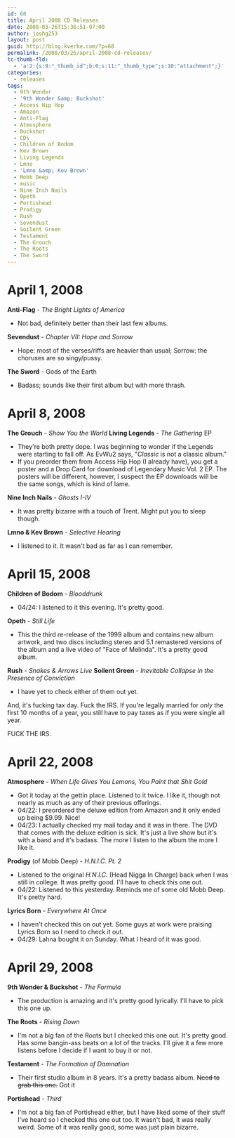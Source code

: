 ```yaml
---
id: 68
title: April 2008 CD Releases
date: 2008-03-26T15:36:51-07:00
author: joshg253
layout: post
guid: http://blog.kverke.com/?p=68
permalink: /2008/03/26/april-2008-cd-releases/
tc-thumb-fld:
  - 'a:2:{s:9:"_thumb_id";b:0;s:11:"_thumb_type";s:10:"attachment";}'
categories:
  - releases
tags:
  - 9th Wonder
  - '9th Wonder &amp; Buckshot'
  - Access Hip Hop
  - Amazon
  - Anti-Flag
  - Atmosphere
  - Buckshot
  - CDs
  - Children of Bodom
  - Kev Brown
  - Living Legends
  - Lmno
  - 'Lmno &amp; Kev Brown'
  - Mobb Deep
  - music
  - Nine Inch Nails
  - Opeth
  - Portishead
  - Prodigy
  - Rush
  - Sevendust
  - Soilent Green
  - Testament
  - The Grouch
  - The Roots
  - The Sword
---
```

<h1>April 1, 2008</h1>

<strong>Anti-Flag</strong> - <em>The Bright Lights of America</em>

<ul>
    <li>Not bad, definitely better than their last few albums.</li>
</ul>

<strong>Sevendust</strong> - <em>Chapter VII: Hope and Sorrow</em>

<ul>
    <li>Hope: most of the verses/riffs are heavier than usual; Sorrow: the choruses are so singy/pussy.</li>
</ul>

<strong>The Sword</strong> - Gods of the Earth

<ul>
    <li>Badass; sounds like their first album but with more thrash.</li>
</ul>

<h1>April 8, 2008</h1>

<strong>The Grouch</strong> - <em>Show You the World</em>
<strong>Living Legends</strong> - <em>The Gathering</em> EP

<ul>
    <li>They're both pretty dope. I was beginning to wonder if the Legends were starting to fall off. As EvWu2 says, "<em>Classic</em> is not a classic album."</li>
    <li>If you preorder them from Access Hip Hop (I already have), you get a poster and a Drop Card for download of Legendary Music Vol. 2 EP. The posters will be different, however, I suspect the EP downloads will be the same songs, which is kind of lame.</li>
</ul>

<strong>Nine Inch Nails</strong> - <em>Ghosts I-IV</em>

<ul>
    <li>It was pretty bizarre with a touch of Trent. Might put you to sleep though.</li>
</ul>

<strong>Lmno &amp; Kev Brown</strong> - <em>Selective Hearing</em>

<ul>
    <li>I listened to it. It wasn't bad as far as I can remember.</li>
</ul>

<h1>April 15, 2008</h1>

<strong>Children of Bodom</strong> - <em>Blooddrunk</em>

<ul>
    <li>04/24: I listened to it this evening. It's pretty good.</li>
</ul>

<strong>Opeth</strong> - <em>Still Life</em>

<ul>
    <li>This the third re-release of the 1999 album and contains new album artwork, and two discs including stereo and 5.1 remastered versions of the album and a live video of "Face of Melinda". It's a pretty good album.</li>
</ul>

<strong>Rush</strong> - <em>Snakes &amp; Arrows Live</em>
<strong>Soilent Green</strong> - <em>Inevitable Collapse in the Presence of Conviction</em>

<ul>
    <li>I have yet to check either of them out yet.</li>
</ul>

And, it's fucking tax day. Fuck the IRS. If you're legally married for <em>only</em> the first 10 months of a year, you still have to pay taxes as if you were single all year.

FUCK THE IRS.

<h1>April 22, 2008</h1>

<strong>Atmosphere</strong> - <em>When Life Gives You Lemons, You Paint that Shit Gold</em>

<ul>
    <li>Got it today at the gettin place. Listened to it twice. I like it, though not nearly as much as any of their previous offerings.</li>
    <li>04/22: I preordered the deluxe edition from Amazon and it only ended up being $9.99. Nice!</li>
    <li>04/23: I actually checked my mail today and it was in there. The DVD that comes with the deluxe edition is sick. It's just a live show but it's with a band and it's badass. The more I listen to the album the more I like it.</li>
</ul>

<strong>Prodigy</strong> (of Mobb Deep) - <em>H.N.I.C. Pt. 2</em>

<ul>
    <li>Listened to the original <em>H.N.I.C.</em> (Head Nigga In Charge) back when I was still in college. It was pretty good. I'll have to check this one out.</li>
    <li>04/22: Listened to this yesterday. Reminds me of some old Mobb Deep. It's pretty hard.</li>
</ul>

<strong>Lyrics Born</strong> - <em>Everywhere At Once</em>

<ul>
    <li>I haven't checked this on out yet. Some guys at work were praising Lyrics Born so I need to check it out.</li>
    <li>04/29: Lahna bought it on Sunday. What I heard of it was good.</li>
</ul>

<h1>April 29, 2008</h1>

<strong>9th Wonder &amp; Buckshot</strong> - <em>The Formula</em>

<ul>
    <li>The production is amazing and it's pretty good lyrically. I'll have to pick this one up.</li>
</ul>

<strong>The Roots</strong> - <em>Rising Down</em>

<ul>
    <li>I'm not a big fan of the Roots but I checked this one out. It's pretty good. Has some bangin-ass beats on a lot of the tracks. I'll give it a few more listens before I decide if I want to buy it or not.</li>
</ul>

<strong>Testament</strong> - <em>The Formation of Damnation</em>

<ul>
    <li>Their first studio album in 8 years. It's a pretty badass album. <span style="text-decoration: line-through">Need to grab this one.</span> Got it<span style="text-decoration: line-through">
</span></li>
</ul>

<strong>Portishead</strong> - <em>Third</em>

<ul>
    <li>I'm not a big fan of Portishead either, but I have liked some of their stuff I've heard so I checked this one out too. It wasn't bad, it was really weird. Some of it was really good, some was just plain bizarre.</li>
</ul>